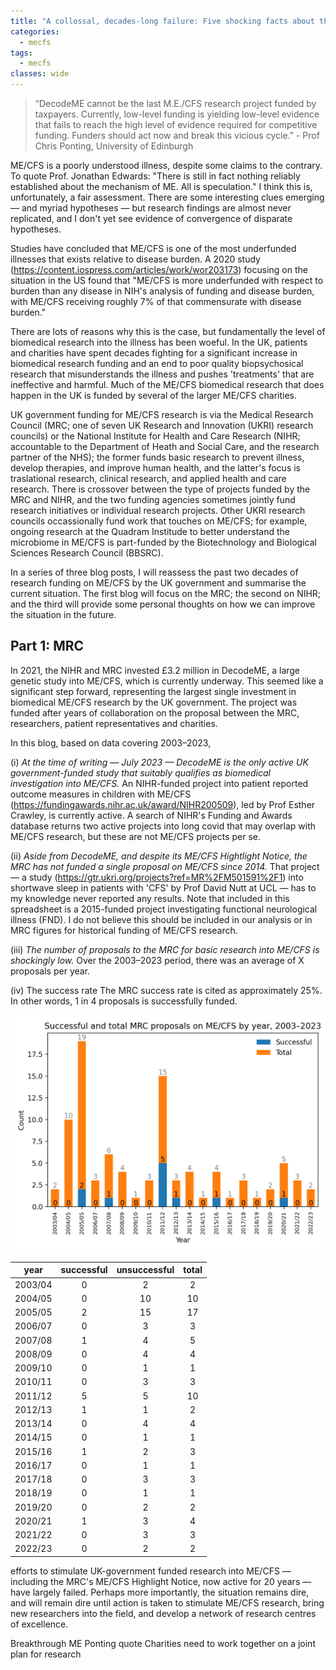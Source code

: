 ```yaml
---
title: "A collossal, decades-long failure: Five shocking facts about the dire state of UK government funding for ME/CFS research"
categories:
  - mecfs
tags:
  - mecfs
classes: wide
---
```


>“DecodeME cannot be the last M.E./CFS research project funded by taxpayers. Currently, low-level funding is yielding low-level evidence that fails to reach the high level of evidence required for competitive funding. Funders should act now and break this vicious cycle.” - Prof Chris Ponting, University of Edinburgh

ME/CFS is a poorly understood illness, despite some claims to the contrary. To quote Prof. Jonathan Edwards: "There is still in fact nothing reliably established about the mechanism of ME. All is speculation." I think this is, unfortunately, a fair assessment. There are some interesting clues emerging — and myriad hypotheses — but research findings are almost never replicated, and I don't yet see evidence of convergence of disparate hypotheses.

Studies have concluded that ME/CFS is one of the most underfunded illnesses that exists relative to disease burden. A 2020 study (https://content.iospress.com/articles/work/wor203173) focusing on the situation in the US found that "ME/CFS is more underfunded with respect to burden than any disease in NIH's analysis of funding and disease burden, with ME/CFS receiving roughly 7% of that commensurate with disease burden." 

There are lots of reasons why this is the case, but fundamentally the level of biomedical research into the illness has been woeful. In the UK, patients and charities have spent decades fighting for a significant increase in biomedical research funding and an end to poor quality biopsychosical research that misunderstands the illness and pushes 'treatments' that are ineffective and harmful. Much of the ME/CFS biomedical research that does happen in the UK is funded by several of the larger ME/CFS charities.

UK government funding for ME/CFS research is via the Medical Research Council (MRC; one of seven UK Research and Innovation (UKRI) research councils) or the National Institute for Health and Care Research (NIHR; accountable to the Department of Heath and Social Care, and the research partner of the NHS); the former funds basic research to prevent illness, develop therapies, and improve human health, and the latter's focus is traslational research, clinical research, and applied health and care research. There is crossover between the type of projects funded by the MRC and NIHR, and the two funding agencies sometimes jointly fund research initiatives or individual research projects. Other UKRI research councils occassionally fund work that touches on ME/CFS; for example, ongoing research at the Quadram Institude to better understand the microbiome in ME/CFS is part-funded by the Biotechnology and Biological Sciences Research Council (BBSRC).

In a series of three blog posts, I will reassess the past two decades of research funding on ME/CFS by the UK government and summarise the current situation. The first blog will focus on the MRC; the second on NIHR; and the third will provide some personal thoughts on how we can improve the situation in the future.

## Part 1: MRC
In 2021, the NIHR and MRC invested £3.2 million in DecodeME, a large genetic study into ME/CFS, which is currently underway. This seemed like a significant step forward, representing the largest single investment in biomedical ME/CFS research by the UK government. The project was funded after years of collaboration on the proposal between the MRC, researchers, patient representatives and charities.

In this blog, based on data covering 2003–2023,

(i) *At the time of writing — July 2023 — DecodeME is the only active UK government-funded study that suitably qualifies as biomedical investigation into ME/CFS.* An NIHR-funded project into patient reported outcome measures in children with ME/CFS (https://fundingawards.nihr.ac.uk/award/NIHR200509), led by Prof Esther Crawley, is currently active. A search of NIHR's Funding and Awards database returns two active projects into long covid that may overlap with ME/CFS research, but these are not ME/CFS projects per se.

(ii) *Aside from DecodeME, and despite its ME/CFS Hightlight Notice, the MRC has not funded a single proposal on ME/CFS since 2014.* That project — a study (https://gtr.ukri.org/projects?ref=MR%2FM501591%2F1) into shortwave sleep in patients with 'CFS' by Prof David Nutt at UCL — has to my knowledge never reported any results. Note that included in this spreadsheet is a 2015-funded project investigating functional neurological illness (FND). I do not believe this should be included in our analysis or in MRC figures for historical funding of ME/CFS research.

(iii) *The number of proposals to the MRC for basic research into ME/CFS is shockingly low.* Over the 2003–2023 period, there was an average of X proposals per year.

(iv) The success rate The MRC success rate is cited as approximately 25%. In other words, 1 in 4 proposals is successfully funded.

![MRC funding](/assets/images/resfund/mrc.png)

| year    |   successful |   unsuccessful |   total |
|:-------:|:------------:|:--------------:|:-------:|
| 2003/04 |            0 |              2 |       2 |
| 2004/05 |            0 |             10 |      10 |
| 2005/05 |            2 |             15 |      17 |
| 2006/07 |            0 |              3 |       3 |
| 2007/08 |            1 |              4 |       5 |
| 2008/09 |            0 |              4 |       4 |
| 2009/10 |            0 |              1 |       1 |
| 2010/11 |            0 |              3 |       3 |
| 2011/12 |            5 |              5 |      10 |
| 2012/13 |            1 |              1 |       2 |
| 2013/14 |            0 |              4 |       4 |
| 2014/15 |            0 |              1 |       1 |
| 2015/16 |            1 |              2 |       3 |
| 2016/17 |            0 |              1 |       1 |
| 2017/18 |            0 |              3 |       3 |
| 2018/19 |            0 |              1 |       1 |
| 2019/20 |            0 |              2 |       2 |
| 2020/21 |            1 |              3 |       4 |
| 2021/22 |            0 |              3 |       3 |
| 2022/23 |            0 |              2 |       2 |

efforts to stimulate UK-government funded research into ME/CFS — including the MRC's ME/CFS Highlight Notice, now active for 20 years — have largely failed. Perhaps more importantly, the situation remains dire, and will remain dire until action is taken to stimulate ME/CFS research, bring new researchers into the field, and develop a network of research centres of excellence.

Breakthrough ME
Ponting quote
Charities need to work together on a joint plan for research